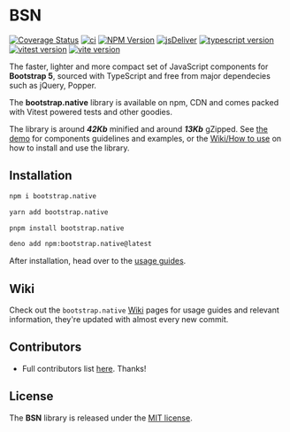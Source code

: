 # BSN
[![Coverage Status](https://coveralls.io/repos/github/thednp/bootstrap.native/badge.svg)](https://coveralls.io/github/thednp/bootstrap.native)
[![ci](https://github.com/thednp/bootstrap.native/actions/workflows/ci.yml/badge.svg)](https://github.com/thednp/bootstrap.native/actions/workflows/ci.yml)
[![NPM Version](https://img.shields.io/npm/v/bootstrap.native.svg)](https://www.npmjs.com/package/bootstrap.native)
[![jsDeliver](https://img.shields.io/jsdelivr/npm/hw/bootstrap.native)](https://www.jsdelivr.com/package/npm/bootstrap.native)
[![typescript version](https://img.shields.io/badge/typescript-5.6.3-brightgreen)](https://www.typescriptlang.org/)
[![vitest version](https://img.shields.io/badge/vitest-2.1.5-brightgreen)](https://vitest.dev/)
[![vite version](https://img.shields.io/badge/vite-5.4.11-brightgreen)](https://vitejs.dev/)


The faster, lighter and more compact set of JavaScript components for **Bootstrap 5**, sourced with TypeScript and free from major dependecies such as jQuery, Popper.

The **bootstrap.native** library is available on npm, CDN and comes packed with Vitest powered tests and other goodies.


The library is around ***42Kb*** minified and around ***13Kb*** gZipped. See <a href="http://thednp.github.io/bootstrap.native/">the demo</a> for components guidelines and examples, or the [Wiki/How to use](https://github.com/thednp/bootstrap.native/wiki/How-to-use) on how to install and use the library.


## Installation

```bash
npm i bootstrap.native
```

```bash
yarn add bootstrap.native
```

```bash
pnpm install bootstrap.native
```

```bash
deno add npm:bootstrap.native@latest
```
After installation, head over to the [usage guides](https://github.com/thednp/bootstrap.native/wiki/How-to-use).


## Wiki
Check out the `bootstrap.native` [Wiki](https://github.com/thednp/bootstrap.native/wiki) pages for usage guides and relevant information, they're updated with almost every new commit.


## Contributors
* Full contributors list [here](https://github.com/thednp/bootstrap.native/graphs/contributors). Thanks!


## License
The **BSN** library is released under the [MIT license](https://github.com/thednp/bootstrap.native/blob/master/LICENSE).
